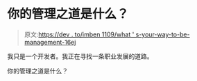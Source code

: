 # 你的管理之道是什么？

> 原文:[https://dev . to/imben 1109/what ' s-your-way-to-be-management-16ej](https://dev.to/imben1109/what-is-your-way-to-be-management-16ej)

我只是一个开发者。我正在寻找一条职业发展的道路。

你的管理之道是什么？